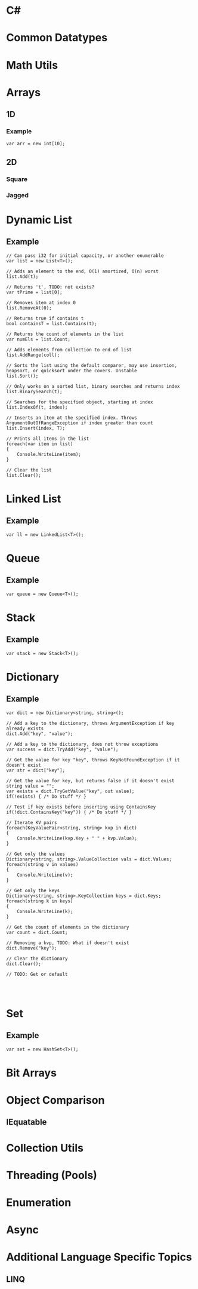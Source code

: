 # C#

# Common Datatypes
# Math Utils
# Arrays
## 1D
### Example
```
var arr = new int[10];
```

## 2D
### Square
### Jagged

# Dynamic List
## Example
```
// Can pass i32 for initial capacity, or another enumerable
var list = new List<T>(); 

// Adds an element to the end, O(1) amortized, O(n) worst
list.Add(t);

// Returns 't', TODO: not exists?
var tPrime = list[0];

// Removes item at index 0
list.RemoveAt(0); 

// Returns true if contains t
bool containsT = list.Contains(t);

// Returns the count of elements in the list
var numEls = list.Count;

// Adds elements from collection to end of list
list.AddRange(coll);

// Sorts the list using the default comparer, may use insertion, heapsort, or quicksort under the covers. Unstable
list.Sort();

// Only works on a sorted list, binary searches and returns index
list.BinarySearch(t);

// Searches for the specified object, starting at index
list.IndexOf(t, index);

// Inserts an item at the specified index. Throws ArgumentOutOfRangeException if index greater than count
list.Insert(index, T);

// Prints all items in the list
foreach(var item in list)
{
    Console.WriteLine(item);
}

// Clear the list
list.Clear();
```


# Linked List
## Example
```
var ll = new LinkedList<T>();
```

# Queue
## Example
```
var queue = new Queue<T>();
```

# Stack
## Example
```
var stack = new Stack<T>();
```

# Dictionary
## Example
```
var dict = new Dictionary<string, string>();

// Add a key to the dictionary, throws ArgumentException if key already exists
dict.Add("key", "value");

// Add a key to the dictionary, does not throw exceptions
var success = dict.TryAdd("key", "value");

// Get the value for key "key", throws KeyNotFoundException if it doesn't exist
var str = dict["key"];

// Get the value for key, but returns false if it doesn't exist
string value = "";
var exists = dict.TryGetValue("key", out value);
if(!exists) { /* Do stuff */ }

// Test if key exists before inserting using ContainsKey
if(!dict.ContainsKey("key")) { /* Do stuff */ }

// Iterate KV pairs
foreach(KeyValuePair<string, string> kvp in dict)
{
    Console.WriteLine(kvp.Key + " " + kvp.Value);
} 

// Get only the values
Dictionary<string, string>.ValueCollection vals = dict.Values;
foreach(string v in values)
{
    Console.WriteLine(v);
}

// Get only the keys
Dictionary<string, string>.KeyCollection keys = dict.Keys;
foreach(string k in keys)
{
    Console.WriteLine(k);
}

// Get the count of elements in the dictionary
var count = dict.Count;

// Removing a kvp, TODO: What if doesn't exist
dict.Remove("key");

// Clear the dictionary
dict.Clear();

// TODO: Get or default




```

# Set
## Example
```
var set = new HashSet<T>();
```

# Bit Arrays
# Object Comparison
## IEquatable

# Collection Utils
# Threading (Pools)
# Enumeration
# Async
# Additional Language Specific Topics
## LINQ